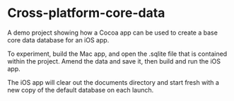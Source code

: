 Cross-platform-core-data
========================

A demo project showing how a Cocoa app can be used to create a base core data database for an iOS app. 

To experiment, build the Mac app, and open the .sqlite file that is contained within the project. Amend the data and save it, then build and run the iOS app.

The iOS app will clear out the documents directory and start fresh with a new copy of the default database on each launch. 
